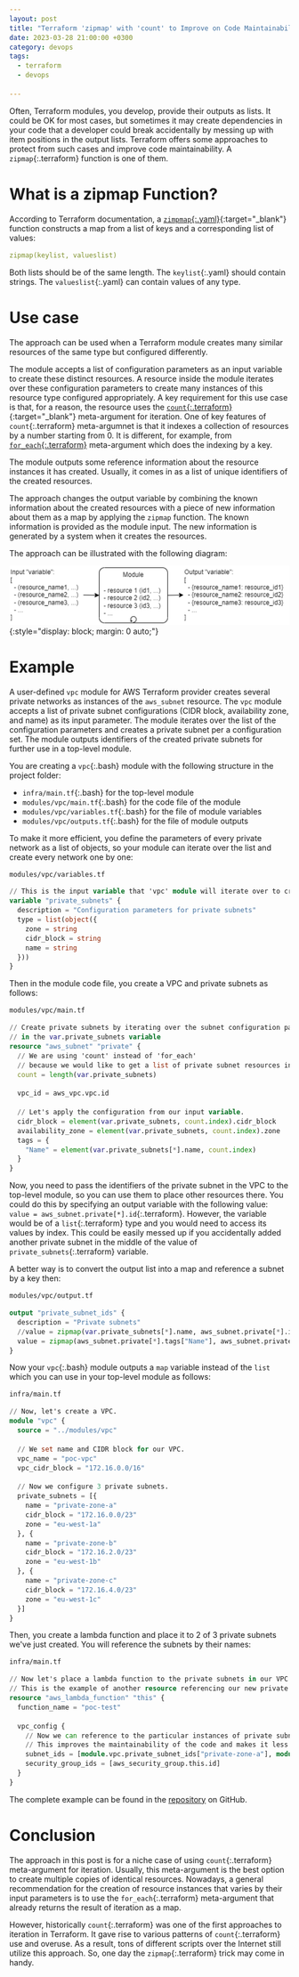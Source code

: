 ```yaml
---
layout: post
title: "Terraform 'zipmap' with 'count' to Improve on Code Maintainability"
date: 2023-03-28 21:00:00 +0300
category: devops
tags: 
  - terraform
  - devops

---
```

Often, Terraform modules, you develop, provide their outputs as lists. It could be OK for most cases, but sometimes it may create dependencies in your code that a developer could break accidentally by messing up with item positions in the output lists. Terraform offers some approaches to protect from such cases and improve code maintainability. A `zipmap`{:.terraform} function is one of them.<!--more-->

# What is a zipmap Function?
According to Terraform documentation, a [`zimpmap`{:.yaml}](https://developer.hashicorp.com/terraform/language/functions/zipmap){:target="_blank"} function constructs a map from a list of keys and a corresponding list of values:
```yaml
zipmap(keylist, valueslist)
```
Both lists should be of the same length. The `keylist`{:.yaml} should contain strings. The `valueslist`{:.yaml} can contain values of any type.

# Use case
The approach can be used when a Terraform module creates many similar resources of the same type but configured differently.

The module accepts a list of configuration parameters as an input variable to create these distinct resources. A resource inside the module iterates over these configuration parameters to create many instances of this resource type configured appropriately. A key requirement for this use case is that, for a reason, the resource uses the [`count`{:.terraform}](https://developer.hashicorp.com/terraform/language/meta-arguments/count){:target="_blank"} meta-argument for iteration. One of key features of `count`{:.terraform} meta-argumnet is that it indexes a collection of resources by a number starting from 0. It is different, for example, from [`for_each`{:.terraform}](https://developer.hashicorp.com/terraform/language/meta-arguments/for_each) meta-argument which does the indexing by a key.

The module outputs some reference information about the resource instances it has created. Usually, it comes in as a list of unique identifiers of the created resources.

The approach changes the output variable by combining the known information about the created resources with a piece of new information about them as a map by applying the `zipmap` function. The known information is provided as the module input. The new information is generated by a system when it creates the resources.

The approach can be illustrated with the following diagram:

![Convert list to map diagram](/assets/2023-03-28-terraform-zipmap-with-count/list-to-map-approach.png "Convert output list to map"){:style="display: block; margin: 0 auto;"}

# Example
A user-defined `vpc` module for AWS Terraform provider creates several private networks as instances of the `aws_subnet` resource. The `vpc` module accepts a list of private subnet configurations (CIDR block, availability zone, and name) as its input parameter. The module iterates over the list of the configuration parameters and creates a private subnet per a configuration set. The module outputs identifiers of the created private subnets for further use in a top-level module.

You are creating a `vpc`{:.bash} module with the following structure in the project folder:
- `infra/main.tf`{:.bash} for the top-level module
- `modules/vpc/main.tf`{:.bash} for the code file of the module
- `modules/vpc/variables.tf`{:.bash} for the file of module variables
- `modules/vpc/outputs.tf`{:.bash} for the file of module outputs

To make it more efficient, you define the parameters of every private network as a list of objects, so your module can iterate over the list and create every network one by one:

```bash
modules/vpc/variables.tf
```

```terraform
// This is the input variable that 'vpc' module will iterate over to create a set of private subnets
variable "private_subnets" {
  description = "Configuration parameters for private subnets"
  type = list(object({
    zone = string
    cidr_block = string
    name = string
  }))
}
```

Then in the module code file, you create a VPC and private subnets as follows:

```bash
modules/vpc/main.tf
```

```terraform
// Create private subnets by iterating over the subnet configuration parameters
// in the var.private_subnets variable
resource "aws_subnet" "private" {
  // We are using 'count' instead of 'for_each'  
  // because we would like to get a list of private subnet resources indexed from 0 (instead of a map indexed by key)
  count = length(var.private_subnets)

  vpc_id = aws_vpc.vpc.id

  // Let's apply the configuration from our input variable.
  cidr_block = element(var.private_subnets, count.index).cidr_block
  availability_zone = element(var.private_subnets, count.index).zone
  tags = {
    "Name" = element(var.private_subnets[*].name, count.index)
  }
}
```

Now, you need to pass the identifiers of the private subnet in the VPC to the top-level module, so you can use them to place other resources there. You could do this by specifying an output variable with the following value: `value = aws_subnet.private[*].id`{:.terraform}. However, the variable would be of a `list`{:.terraform} type and you would need to access its values by index. This could be easily messed up if you accidentally added another private subnet in the middle of the value of `private_subnets`{:.terraform} variable.

A better way is to convert the output list into a map and reference a subnet by a key then:

```bash
modules/vpc/output.tf
```

```terraform
output "private_subnet_ids" {
  description = "Private subnets"
  //value = zipmap(var.private_subnets[*].name, aws_subnet.private[*].id) 
  value = zipmap(aws_subnet.private[*].tags["Name"], aws_subnet.private[*].id)
}
```

Now your `vpc`{:.bash} module outputs a `map` variable instead of the `list` which you can use in your top-level module as follows:

```bash
infra/main.tf
```

```terraform
// Now, let's create a VPC.
module "vpc" {
  source = "../modules/vpc"

  // We set name and CIDR block for our VPC.
  vpc_name = "poc-vpc"
  vpc_cidr_block = "172.16.0.0/16"

  // Now we configure 3 private subnets.
  private_subnets = [{
    name = "private-zone-a"
    cidr_block = "172.16.0.0/23"
    zone = "eu-west-1a"
  }, {
    name = "private-zone-b"
    cidr_block = "172.16.2.0/23"
    zone = "eu-west-1b"
  }, {
    name = "private-zone-c"
    cidr_block = "172.16.4.0/23"
    zone = "eu-west-1c"
  }]
}
```

Then, you create a lambda function and place it to 2 of 3 private subnets we've just created. You will reference the subnets by their names:

```bash
infra/main.tf
```

```terraform
// Now let's place a lambda function to the private subnets in our VPC.
// This is the example of another resource referencing our new private subnets.
resource "aws_lambda_function" "this" {
  function_name = "poc-test"

  vpc_config {
    // Now we can reference to the particular instances of private subnets by their names.
    // This improves the maintainability of the code and makes it less sensitive to the configuration changes.
    subnet_ids = [module.vpc.private_subnet_ids["private-zone-a"], module.vpc.private_subnet_ids["private-zone-c"]]
    security_group_ids = [aws_security_group.this.id]
  }
}
```

The complete example can be found in the [repository](https://github.com/vglushko/blog-zipmap) on GitHub.

# Conclusion
The approach in this post is for a niche case of using `count`{:.terraform} meta-argument for iteration. Usually, this meta-argument is the best option to create multiple copies of identical resources. Nowadays, a general recommendation for the creation of resource instances that varies by their input parameters is to use the `for_each`{:.terraform} meta-argument that already returns the result of iteration as a map.


However, historically `count`{:.terraform} was one of the first approaches to iteration in Terraform. It gave rise to various patterns of `count`{:.terraform} use and overuse. As a result, tons of different scripts over the Internet still utilize this approach. So, one day the `zipmap`{:.terraform} trick may come in handy.